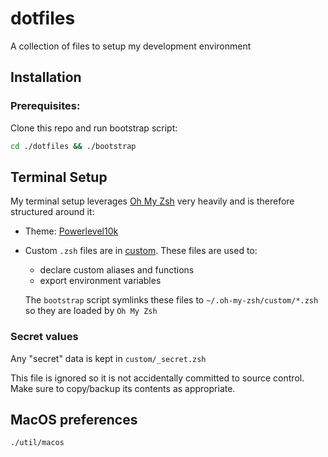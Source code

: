 # dotfiles

A collection of files to setup my development environment

## Installation

### Prerequisites:

Clone this repo and run bootstrap script:

```sh
cd ./dotfiles && ./bootstrap
```

## Terminal Setup

My terminal setup leverages [Oh My Zsh](https://github.com/robbyrussell/oh-my-zsh) very heavily and is therefore structured around it:

* Theme: [Powerlevel10k](https://github.com/romkatv/powerlevel10k)
* Custom `.zsh` files are in [custom](https://github.com/greg-cook/dotfiles/tree/main/custom). These files are used to:
  * declare custom aliases and functions
  * export environment variables

  The `bootstrap` script symlinks these files to `~/.oh-my-zsh/custom/*.zsh` so they are loaded by `Oh My Zsh`

### Secret values

Any "secret" data is kept in `custom/_secret.zsh`

This file is ignored so it is not accidentally committed to source control. Make sure to copy/backup its contents as appropriate.

## MacOS preferences
```sh
./util/macos
```
